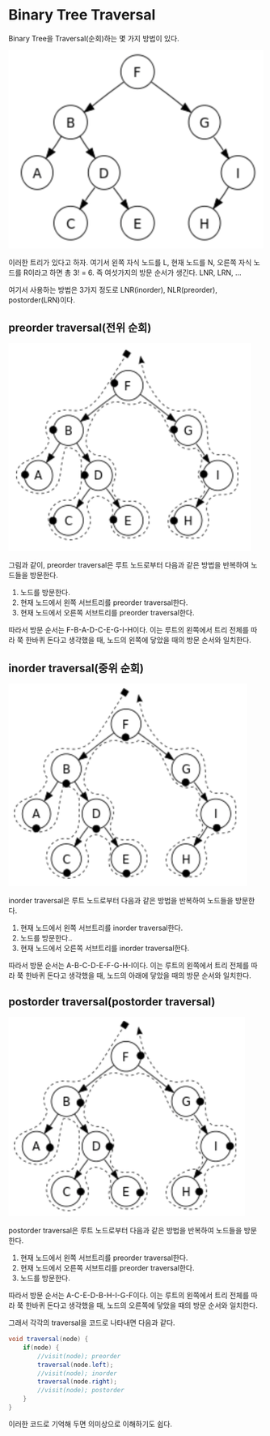 # Binary Tree Traversal

Binary Tree을 Traversal(순회)하는 몇 가지 방법이 있다. 

![tree](/image/tree.png)

이러한 트리가 있다고 하자. 여기서 왼쪽 자식 노드를 L, 현재 노드를 N, 오른쪽 자식 노드를 R이라고 하면 총 3! = 6. 즉 여섯가지의 방문 순서가 생긴다. LNR, LRN, ...

여기서 사용하는 방법은 3가지 정도로 LNR(inorder), NLR(preorder), postorder(LRN)이다.

## preorder traversal(전위 순회)

![preorder](/image/preorder-traversal.png)

그림과 같이, preorder traversal은 루트 노드로부터 다음과 같은 방법을 반복하여 노드들을 방문한다. 

1. 노드를 방문한다.
2. 현재 노드에서 왼쪽 서브트리를 preorder traversal한다.
3. 현재 노드에서 오른쪽 서브트리를 preorder traversal한다.

따라서 방문 순서는 F-B-A-D-C-E-G-I-H이다. 이는 루트의 왼쪽에서 트리 전체를 따라 쭉 한바퀴 돈다고 생각했을 때, 노드의 왼쪽에 닿았을 때의 방문 순서와 일치한다.

## inorder traversal(중위 순회)

![inorder](/image/inorder-traversal.png)

inorder traversal은 루트 노드로부터 다음과 같은 방법을 반복하여 노드들을 방문한다. 

1. 현재 노드에서 왼쪽 서브트리를 inorder traversal한다. 
2. 노드를 방문한다..
3. 현재 노드에서 오른쪽 서브트리를 inorder traversal한다.

따라서 방문 순서는 A-B-C-D-E-F-G-H-I이다. 이는 루트의 왼쪽에서 트리 전체를 따라 쭉 한바퀴 돈다고 생각했을 때, 노드의 아래에 닿았을 때의 방문 순서와 일치한다.

## postorder traversal(postorder traversal)

![postorder](/image/postorder-traversal.png)

postorder traversal은 루트 노드로부터 다음과 같은 방법을 반복하여 노드들을 방문한다. 

1. 현재 노드에서 왼쪽 서브트리를 preorder traversal한다.
2. 현재 노드에서 오른쪽 서브트리를 preorder traversal한다.
3. 노드를 방문한다.

따라서 방문 순서는 A-C-E-D-B-H-I-G-F이다. 이는 루트의 왼쪽에서 트리 전체를 따라 쭉 한바퀴 돈다고 생각했을 때, 노드의 오른쪽에 닿았을 때의 방문 순서와 일치한다.

그래서 각각의 traversal을 코드로 나타내면 다음과 같다.

```java
void traversal(node) {
	if(node) {
		//visit(node); preorder
		traversal(node.left);
		//visit(node); inorder
		traversal(node.right);
		//visit(node); postorder
	}
}
```

이러한 코드로 기억해 두면 의미상으로 이해하기도 쉽다.
